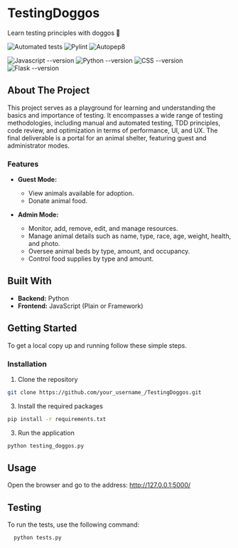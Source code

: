 # TestingDoggos

Learn testing principles with doggos 🐶

![Automated tests](https://github.com/FilipParyz/TestingDoggos/actions/workflows/python_tests.yml/badge.svg) ![Pylint](https://github.com/FilipParyz/TestingDoggos/actions/workflows/pylint.yml/badge.svg) ![Autopep8](https://github.com/FilipParyz/TestingDoggos/actions/workflows/autopep8.yml/badge.svg)

![Javascript --version](https://img.shields.io/badge/Javascript-3776AB?style=flat&logo=javascript&logoColor=yellow&labelColor=gray&color=yellow) ![Python --version](https://img.shields.io/badge/Python-3776AB?style=flat&logo=python&logoColor=black&label=3.12&labelColor=yellow&color=blue) ![CSS --version](https://img.shields.io/badge/CSS-3776AB?style=flat&logo=css3&logoColor=black&labelColor=darkblue&color=darkorange)
![Flask --version](https://img.shields.io/badge/Flask-3776AB%3F?style=flat&logo=flask&logoColor=black&labelColor=yellow&color=gray)




## About The Project

This project serves as a playground for learning and understanding the basics and importance of testing. It encompasses a wide range of testing methodologies, including manual and automated testing, TDD principles, code review, and optimization in terms of performance, UI, and UX. The final deliverable is a portal for an animal shelter, featuring guest and administrator modes.

### Features

- **Guest Mode:**
  - View animals available for adoption.
  - Donate animal food.

- **Admin Mode:**
  - Monitor, add, remove, edit, and manage resources.
  - Manage animal details such as name, type, race, age, weight, health, and photo.
  - Oversee animal beds by type, amount, and occupancy.
  - Control food supplies by type and amount.

## Built With

- **Backend:** Python
- **Frontend:** JavaScript (Plain or Framework)

## Getting Started

To get a local copy up and running follow these simple steps.

### Installation

1. Clone the repository
   
```bash
git clone https://github.com/your_username_/TestingDoggos.git
```
    
3. Install the required packages

```bash
pip install -r requirements.txt
```

3. Run the application

```bash
python testing_doggos.py
```

## Usage
Open the browser and go to the address: http://127.0.0.1:5000/

## Testing
To run the tests, use the following command:

```bash
  python tests.py
```
